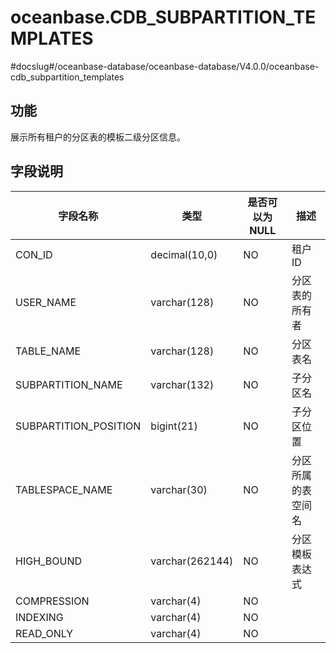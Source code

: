 oceanbase.CDB_SUBPARTITION_TEMPLATES 
=========================================================
#docslug#/oceanbase-database/oceanbase-database/V4.0.0/oceanbase-cdb_subpartition_templates


功能 
-------------------

展示所有租户的分区表的模板二级分区信息。

字段说明 
----------------------



|         字段名称          |       类型        | 是否可以为 NULL |    描述     |
|-----------------------|-----------------|------------|-----------|
| CON_ID                | decimal(10,0)   | NO         | 租户 ID     |
| USER_NAME             | varchar(128)    | NO         | 分区表的所有者   |
| TABLE_NAME            | varchar(128)    | NO         | 分区表名      |
| SUBPARTITION_NAME     | varchar(132)    | NO         | 子分区名      |
| SUBPARTITION_POSITION | bigint(21)      | NO         | 子分区位置     |
| TABLESPACE_NAME       | varchar(30)     | NO         | 分区所属的表空间名 |
| HIGH_BOUND            | varchar(262144) | NO         | 分区模板表达式   |
| COMPRESSION           | varchar(4)      | NO         |           |
| INDEXING              | varchar(4)      | NO         |           |
| READ_ONLY             | varchar(4)      | NO         |           |



